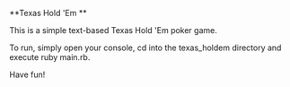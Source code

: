 **Texas Hold 'Em **

This is a simple text-based Texas Hold 'Em poker game.

To run, simply open your console, cd into the texas_holdem directory and execute ruby main.rb.

Have fun!
